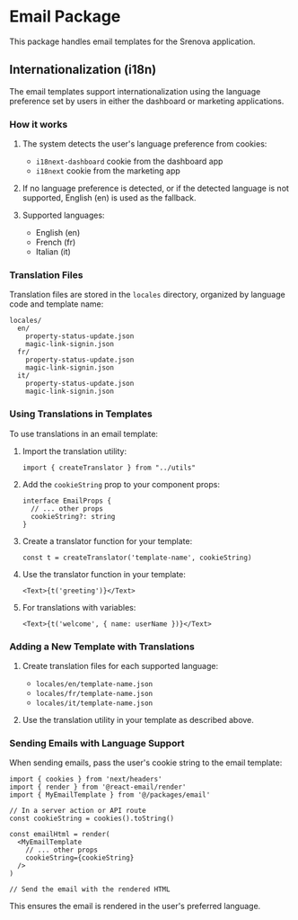 # Email Package

This package handles email templates for the Srenova application.

## Internationalization (i18n)

The email templates support internationalization using the language preference set by users in either the dashboard or marketing applications.

### How it works

1. The system detects the user's language preference from cookies:
   - `i18next-dashboard` cookie from the dashboard app
   - `i18next` cookie from the marketing app

2. If no language preference is detected, or if the detected language is not supported, English (en) is used as the fallback.

3. Supported languages:
   - English (en)
   - French (fr)
   - Italian (it)

### Translation Files

Translation files are stored in the `locales` directory, organized by language code and template name:

```
locales/
  en/
    property-status-update.json
    magic-link-signin.json
  fr/
    property-status-update.json
    magic-link-signin.json
  it/
    property-status-update.json
    magic-link-signin.json
```

### Using Translations in Templates

To use translations in an email template:

1. Import the translation utility:
   ```tsx
   import { createTranslator } from "../utils"
   ```

2. Add the `cookieString` prop to your component props:
   ```tsx
   interface EmailProps {
     // ... other props
     cookieString?: string
   }
   ```

3. Create a translator function for your template:
   ```tsx
   const t = createTranslator('template-name', cookieString)
   ```

4. Use the translator function in your template:
   ```tsx
   <Text>{t('greeting')}</Text>
   ```

5. For translations with variables:
   ```tsx
   <Text>{t('welcome', { name: userName })}</Text>
   ```

### Adding a New Template with Translations

1. Create translation files for each supported language:
   - `locales/en/template-name.json`
   - `locales/fr/template-name.json`
   - `locales/it/template-name.json`

2. Use the translation utility in your template as described above.

### Sending Emails with Language Support

When sending emails, pass the user's cookie string to the email template:

```tsx
import { cookies } from 'next/headers'
import { render } from '@react-email/render'
import { MyEmailTemplate } from '@/packages/email'

// In a server action or API route
const cookieString = cookies().toString()

const emailHtml = render(
  <MyEmailTemplate
    // ... other props
    cookieString={cookieString}
  />
)

// Send the email with the rendered HTML
```

This ensures the email is rendered in the user's preferred language. 